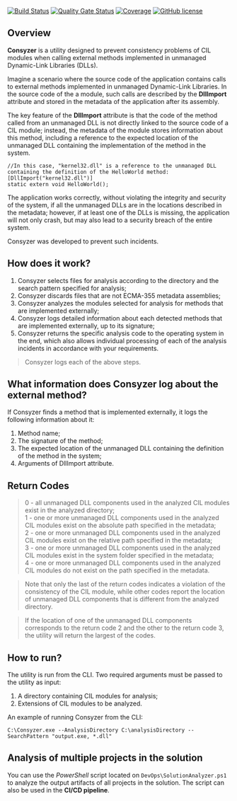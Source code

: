 [![Build Status](https://github.com/Maslinin/Consyzer/workflows/Build/badge.svg)](https://github.com/Maslinin/Consyzer/actions/workflows/build.yml) [![Quality Gate Status](https://sonarcloud.io/api/project_badges/measure?project=Maslinin_Consyzer&metric=alert_status)](https://sonarcloud.io/summary/new_code?id=Maslinin_Consyzer) [![Coverage](https://sonarcloud.io/api/project_badges/measure?project=Maslinin_Consyzer&metric=coverage)](https://sonarcloud.io/summary/new_code?id=Maslinin_Consyzer) [![GitHub license](https://badgen.net/github/license/Maslinin/Consyzer)](https://github.com/Maslinin/Consyzer/blob/master/LICENSE)

## Overview
**Consyzer** is a utility designed to prevent consistency problems of CIL modules when calling external methods implemented in unmanaged Dynamic-Link Libraries (DLLs).

Imagine a scenario where the source code of the application contains calls to external methods implemented in unmanaged Dynamic-Link Libraries.
In the source code of the a module, such calls are described by the **DllImport** attribute and stored in the metadata of the application after its assembly.

The key feature of the **DllImport** attribute is
that the code of the method called from an unmanaged DLL is not directly linked to the source code of a CIL module; 
instead, the metadata of the module stores information about this method, 
including a reference to the expected location of the unmanaged DLL containing the implementation of the method in the system.

```
//In this case, "kernel32.dll" is a reference to the unmanaged DLL containing the definition of the HelloWorld method:
[DllImport("kernel32.dll")]
static extern void HelloWorld();
```

The application works correctly, without violating the integrity and security of the system, if all the unmanaged DLLs are in the locations described in the metadata;
however, if at least one of the DLLs is missing, the application will not only crash, but may also lead to a security breach of the entire system.

Consyzer was developed to prevent such incidents.

## How does it work?
1. Consyzer selects files for analysis according to the directory and the search pattern specified for analysis;
2. Consyzer discards files that are not ECMA-355 metadata assemblies;
3. Consyzer analyzes the modules selected for analysis for methods that are implemented externally;
4. Consyzer logs detailed information about each detected methods that are implemented externally, up to its signature;
5. Consyzer returns the specific analysis code to the operating system in the end, which also allows individual processing of each of the analysis incidents in accordance with your requirements.

> Consyzer logs each of the above steps.

## What information does Consyzer log about the external method?
If Consyzer finds a method that is implemented externally, it logs the following information about it:
1. Method name;
2. The signature of the method;
3. The expected location of the unmanaged DLL containing the definition of the method in the system;
4. Arguments of DllImport attribute.

## Return Codes
> 0 - all unmanaged DLL components used in the analyzed CIL modules exist in the analyzed directory;         
> 1 - one or more unmanaged DLL components used in the analyzed CIL modules exist on the absolute path specified in the metadata;          
> 2 - one or more unmanaged DLL components used in the analyzed CIL modules exist on the relative path specified in the metadata;      
> 3 - one or more unmanaged DLL components used in the analyzed CIL modules exist in the system folder specified in the metadata;        
> 4 - one or more unmanaged DLL components used in the analyzed CIL modules do not exist on the path specified in the metadata.          

> Note that only the last of the return codes indicates a violation of the consistency of the CIL module, while other codes report the location of unmanaged DLL components that is different from the analyzed directory.

> If the location of one of the unmanaged DLL components corresponds to the return code 2 and the other to the return code 3, the utility will return the largest of the codes.

## How to run?
The utility is run from the CLI. Two required arguments must be passed to the utility as input:
1. A directory containing CIL modules for analysis;
2. Extensions of CIL modules to be analyzed.

An example of running Consyzer from the CLI:
```
C:\Consyzer.exe --AnalysisDirectory C:\analysisDirectory --SearchPattern "output.exe, *.dll"
```

## Analysis of multiple projects in the solution
You can use the *PowerShell* script located on ```DevOps\SolutionAnalyzer.ps1``` to analyze the output artifacts of all projects in the solution.
The script can also be used in the **CI/CD pipeline**.